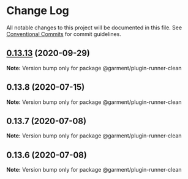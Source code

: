 # Change Log

All notable changes to this project will be documented in this file.
See [Conventional Commits](https://conventionalcommits.org) for commit guidelines.

## [0.13.13](https://github.com/Farfetch/garment/compare/v0.13.12...v0.13.13) (2020-09-29)

**Note:** Version bump only for package @garment/plugin-runner-clean





## 0.13.8 (2020-07-15)

**Note:** Version bump only for package @garment/plugin-runner-clean





## 0.13.7 (2020-07-08)

**Note:** Version bump only for package @garment/plugin-runner-clean





## 0.13.6 (2020-07-08)

**Note:** Version bump only for package @garment/plugin-runner-clean
